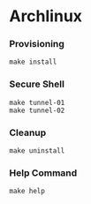 # Archlinux

### Provisioning
```
make install
```

### Secure Shell
```
make tunnel-01
make tunnel-02
```

### Cleanup
```
make uninstall
```

### Help Command
```
make help
```
